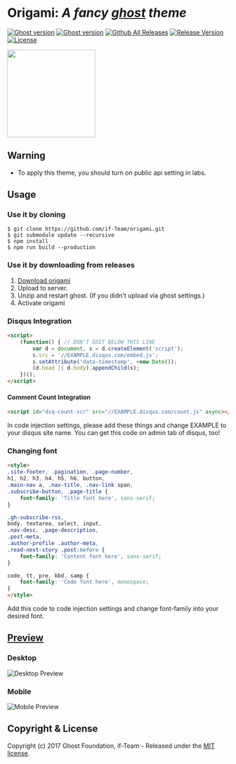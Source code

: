 # Origami: _A fancy [ghost](https://ghost.org) theme_

[![Ghost version](https://img.shields.io/badge/Ghost-0.11.x-yellow.svg?style=flat-square)](https://ghost.org/)
[![Ghost version](https://img.shields.io/badge/Ghost-1.0.x-yellow.svg?style=flat-square)](https://ghost.org/)
[![Github All Releases](https://img.shields.io/github/downloads/if-Team/origami/total.svg?style=flat-square)](https://github.com/if-Team/origami/releases)
[![Release Version](https://img.shields.io/github/release/if-Team/origami.svg?style=flat-square)](https://github.com/if-Team/origami/releases)
[![License](https://img.shields.io/badge/license-MIT-blue.svg?style=flat-square)](LICENSE)

<img src="/resources/origami-logo.png" width="200rem">

## Warning
 * To apply this theme, you should turn on public api setting in labs.

## Usage
### Use it by cloning
 ```
 $ git clone https://github.com/if-Team/origami.git
 $ git submodule update --recursive
 $ npm install
 $ npm run build --production
 ```

### Use it by downloading from releases
1. [Download origami](https://github.com/if-Team/origami/releases)
2. Upload to server.
3. Unzip and restart ghost. (If you didn't upload via ghost settings.)
4. Activate origami

### Disqus Integration
```html
<script>
    (function() { // DON'T EDIT BELOW THIS LINE
        var d = document, s = d.createElement('script');
        s.src = '//EXAMPLE.disqus.com/embed.js';
        s.setAttribute('data-timestamp', +new Date());
        (d.head || d.body).appendChild(s);
    })();
</script>
```


#### Comment Count Integration

```html
<script id="dsq-count-scr" src="//EXAMPLE.disqus.com/count.js" async></script>
```

In code injection settings, please add these things and change EXAMPLE to your disqus site name.
You can get this code on admin tab of disqus, too!

### Changing font
```html
<style>
.site-footer, .pagination, .page-number,
h1, h2, h3, h4, h5, h6, button,
.main-nav a, .nav-title, .nav-link span,
.subscribe-button, .page-title {
    font-family: 'Title font here', sans-serif;
}

.gh-subscribe-rss,
body, textarea, select, input,
.nav-desc, .page-description,
.post-meta,
.author-profile .author-meta,
.read-next-story .post:before {
    font-family: 'Content font here', sans-serif;
}

code, tt, pre, kbd, samp {
    font-family: 'Code font here', monospace;
}
</style>
```
Add this code to code injection settings and change font-family into your desired font.

## [Preview](https://blog.khinenw.tk)
### Desktop
![Desktop Preview](/resources/origami-screenshot.png)
### Mobile  
![Mobile Preview](/resources/origami-screenshot-mobile.png)

## Copyright & License

Copyright (c) 2017 Ghost Foundation, if-Team - Released under the [MIT license](LICENSE).
